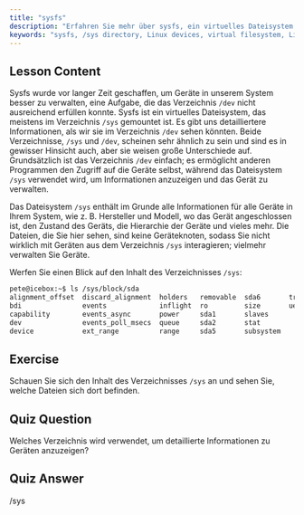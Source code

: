 ```yaml
---
title: "sysfs"
description: "Erfahren Sie mehr über sysfs, ein virtuelles Dateisystem für detaillierte Linux-Geräteinformationen und -verwaltung. Verstehen Sie /sys vs /dev. Beginnen Sie Ihre Linux-Reise!"
keywords: "sysfs, /sys directory, Linux devices, virtual filesystem, Linux tutorial, beginner guide"
---
```


## Lesson Content

Sysfs wurde vor langer Zeit geschaffen, um Geräte in unserem System besser zu verwalten, eine Aufgabe, die das Verzeichnis `/dev` nicht ausreichend erfüllen konnte. Sysfs ist ein virtuelles Dateisystem, das meistens im Verzeichnis `/sys` gemountet ist. Es gibt uns detailliertere Informationen, als wir sie im Verzeichnis `/dev` sehen könnten. Beide Verzeichnisse, `/sys` und `/dev`, scheinen sehr ähnlich zu sein und sind es in gewisser Hinsicht auch, aber sie weisen große Unterschiede auf. Grundsätzlich ist das Verzeichnis `/dev` einfach; es ermöglicht anderen Programmen den Zugriff auf die Geräte selbst, während das Dateisystem `/sys` verwendet wird, um Informationen anzuzeigen und das Gerät zu verwalten.

Das Dateisystem `/sys` enthält im Grunde alle Informationen für alle Geräte in Ihrem System, wie z. B. Hersteller und Modell, wo das Gerät angeschlossen ist, den Zustand des Geräts, die Hierarchie der Geräte und vieles mehr. Die Dateien, die Sie hier sehen, sind keine Geräteknoten, sodass Sie nicht wirklich mit Geräten aus dem Verzeichnis `/sys` interagieren; vielmehr verwalten Sie Geräte.

Werfen Sie einen Blick auf den Inhalt des Verzeichnisses `/sys`:

```bash
pete@icebox:~$ ls /sys/block/sda
alignment_offset  discard_alignment  holders   removable  sda6       trace
bdi               events             inflight  ro         size       uevent
capability        events_async       power     sda1       slaves
dev               events_poll_msecs  queue     sda2       stat
device            ext_range          range     sda5       subsystem
```

## Exercise

Schauen Sie sich den Inhalt des Verzeichnisses `/sys` an und sehen Sie, welche Dateien sich dort befinden.

## Quiz Question

Welches Verzeichnis wird verwendet, um detaillierte Informationen zu Geräten anzuzeigen?

## Quiz Answer

/sys
